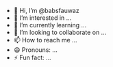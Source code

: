 - 👋 Hi, I’m @babsfauwaz
- 👀 I’m interested in ...
- 🌱 I’m currently learning ...
- 💞️ I’m looking to collaborate on ...
- 📫 How to reach me ...
- 😄 Pronouns: ...
- ⚡ Fun fact: ...

<!---
babsfauwaz/babsfauwaz is a ✨ special ✨ repository because its `README.md` (this file) appears on your GitHub profile.
You can click the Preview link to take a look at your changes.
--->
